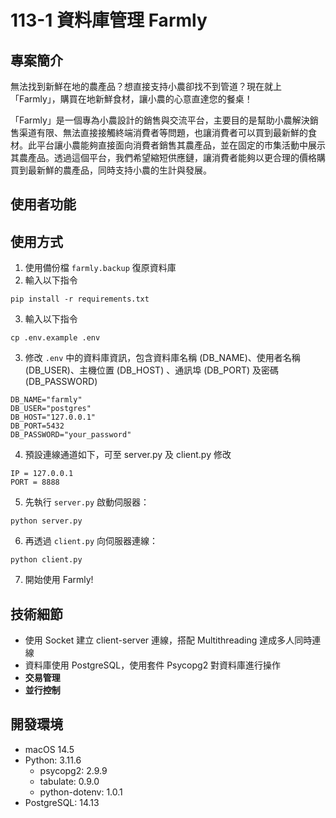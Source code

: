 # 113-1 資料庫管理 Farmly

## 專案簡介
無法找到新鮮在地的農產品？想直接支持小農卻找不到管道？現在就上「Farmly」，購買在地新鮮食材，讓小農的心意直達您的餐桌！

「Farmly」是一個專為小農設計的銷售與交流平台，主要目的是幫助小農解決銷售渠道有限、無法直接接觸終端消費者等問題，也讓消費者可以買到最新鮮的食材。此平台讓小農能夠直接面向消費者銷售其農產品，並在固定的市集活動中展示其農產品。透過這個平台，我們希望縮短供應鏈，讓消費者能夠以更合理的價格購買到最新鮮的農產品，同時支持小農的生計與發展。

## 使用者功能

## 使用方式
1. 使用備份檔 `farmly.backup` 復原資料庫
2. 輸入以下指令

  ```
  pip install -r requirements.txt
  ```

3. 輸入以下指令

  ```
  cp .env.example .env
  ```

3. 修改 `.env` 中的資料庫資訊，包含資料庫名稱 (DB_NAME)、使用者名稱 (DB_USER)、主機位置 (DB_HOST) 、通訊埠 (DB_PORT) 及密碼 (DB_PASSWORD)

  ```
  DB_NAME="farmly"
  DB_USER="postgres"
  DB_HOST="127.0.0.1"
  DB_PORT=5432
  DB_PASSWORD="your_password"
  ```
4. 預設連線通道如下，可至 server.py 及 client.py 修改

  ```
  IP = 127.0.0.1
  PORT = 8888
  ```

5. 先執行 `server.py` 啟動伺服器：
  
  ```
  python server.py
  ```

6. 再透過 `client.py` 向伺服器連線：
  
  ```
  python client.py
  ```

7. 開始使用 Farmly!

## 技術細節
- 使用 Socket 建立 client-server 連線，搭配 Multithreading 達成多人同時連線
- 資料庫使用 PostgreSQL，使用套件 Psycopg2 對資料庫進行操作
- **交易管理**
- **並行控制**

## 開發環境
- macOS 14.5
- Python: 3.11.6
  - psycopg2: 2.9.9
  - tabulate: 0.9.0
  - python-dotenv: 1.0.1
- PostgreSQL: 14.13
